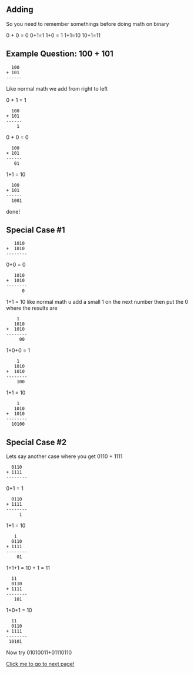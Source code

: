 ## Adding

So you need to remember somethings before doing math on binary

0 + 0 = 0
0+1=1
1+0 = 1
1+1=10
10+1=11

## Example Question: 100 + 101

```
  100
+ 101
------

```

Like normal math we add from right to left

0 + 1 = 1
```
  100
+ 101
------
    1
```

0 + 0 = 0

```
  100
+ 101
------
   01
```

1+1 = 10
```
  100
+ 101
------
  1001
```

done!

## Special Case #1

```
   1010
+  1010
--------

```

0+0 = 0
```
   1010
+  1010
--------
      0
```

1+1 = 10
like normal math u add a small 1 on the next number then put the 0 where the results are

```
    1
   1010
+  1010
--------
     00
```

1+0+0 = 1
```
    1
   1010
+  1010
--------
    100
```

1+1 = 10
```
    1
   1010
+  1010
--------
  10100
```

## Special Case #2
Lets say another case where you get 0110 + 1111

```
  0110
+ 1111
--------

```
0+1 = 1
```
  0110
+ 1111
--------
     1
```
1+1 = 10
```
   1
  0110
+ 1111
--------
    01
```
1+1+1 = 10 + 1
			= 11

```
  11
  0110
+ 1111
--------
   101
```
1+0+1 = 10
```
  11
  0110
+ 1111
--------
 10101
```

Now try 01010011+01110110

[Click me to go to next page!](https://chiayunhau.github.io/ask-nota/#/English/2.3.3)